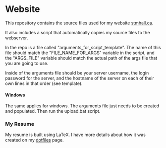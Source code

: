 # Website

This repository contains the source files used for my website
[stmhall.ca](http://www.stmhall.ca).

It also includes a script that automatically copies my source files to the
webserver.

In the repo is a file called "arguments_for_script_template". The name of this
file should match the "FILE_NAME_FOR_ARGS" variable in the script, and the
"ARGS_FILE" variable should match the actual path of the args file that you are
going to use.

Inside of the arguments file should be your server username, the login password
for the server, and the hostname of the server on each of their own lines in
that order (see template).

#### Windows

The same applies for windows. The arguments file just needs to be created and
populated. Then run the upload.bat script.

### My Resume

My resume is built using LaTeX. I have more details about how it was created on
my [dotfiles](http://github.com/hallzy/dotfiles) page.
